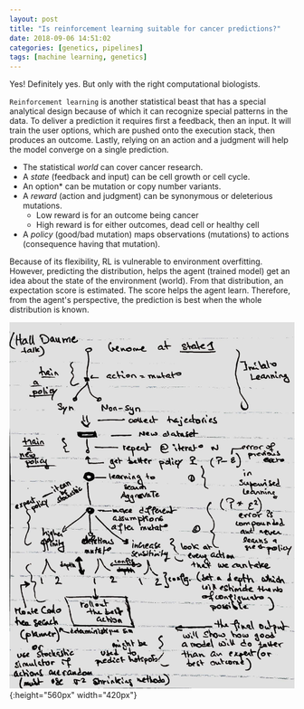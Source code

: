 ```yaml
---
layout: post
title: "Is reinforcement learning suitable for cancer predictions?"
date: 2018-09-06 14:51:02
categories: [genetics, pipelines]
tags: [machine learning, genetics]
---
```


Yes! Definitely yes. But only with the right computational biologists.

`Reinforcement learning` is another statistical beast that has a special analytical design because of which it can recognize special patterns in the data.
To deliver a prediction it requires first a feedback, then an input. 
It will train the user options, which are pushed onto the execution stack, then produces an outcome.
Lastly, relying on an action and a judgment will help the model converge on a single prediction.

* The statistical *world* can cover cancer research.
* A *state* (feedback and input) can be cell growth or cell cycle.
* An option* can be mutation or copy number variants.
* A *reward* (action and judgment) can be synonymous or deleterious mutations.
  - Low reward is for an outcome being cancer
  - High reward is for either outcomes, dead cell or healthy cell
* A *policy* (good/bad mutation) maps observations (mutations) to actions (consequence having that mutation).


Because of its flexibility, RL is vulnerable to environment overfitting.
However, predicting the distribution, helps the agent (trained model) get an idea about the state of the environment (world).
From that distribution, an expectation score is estimated.
The score helps the agent learn.
Therefore, from the agent's perspective, the prediction is best when the whole distribution is known.

![Notes on reinforcement learning](/assets/2018/reinforcement-learning-cancer.jpg){:height="560px" width="420px"}



[arxiv]:https://arxiv.org/search/?query=deep+learning&searchtype=all&source=header
